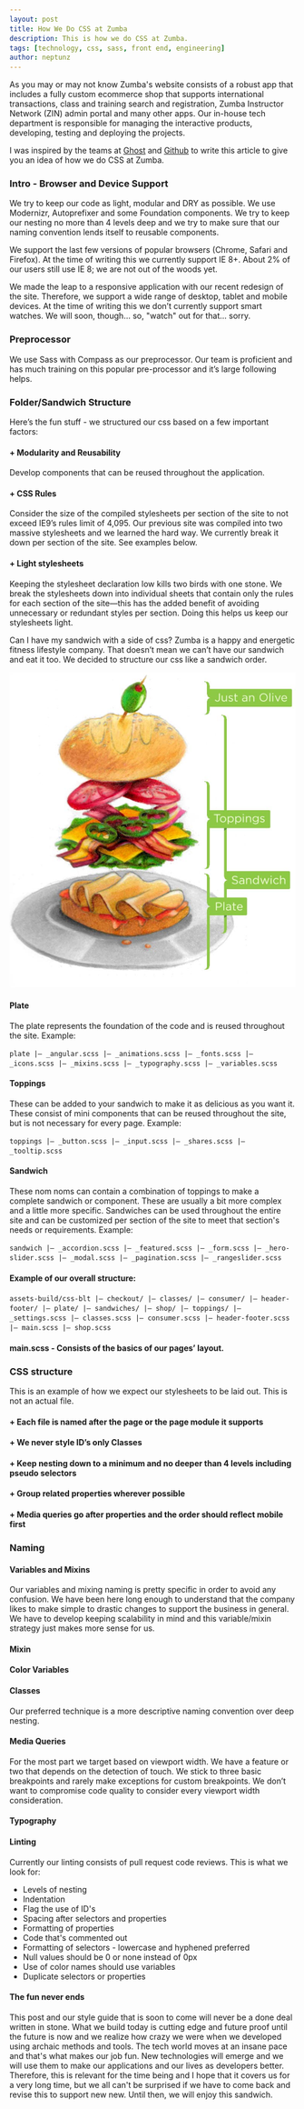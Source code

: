 ```yaml
---
layout: post
title: How We Do CSS at Zumba
description: This is how we do CSS at Zumba.
tags: [technology, css, sass, front end, engineering]
author: neptunz
---
```


As you may or may not know Zumba's website consists of a robust app that includes a fully custom ecommerce shop that supports international transactions, class and training search and registration, Zumba Instructor Network (ZIN) admin portal and many other apps. Our in-house tech department is responsible for managing the interactive products, developing, testing and deploying the projects.

I was inspired by the teams at <a href="http://dev.ghost.org/css-at-ghost/" target="_blank">Ghost</a> and <a href="https://github.com/styleguide/css" target="_blank">Github</a> to write this article to give you an idea of how we do CSS at Zumba.

### Intro - Browser and Device Support
We try to keep our code as light, modular and DRY as possible. We use Modernizr, Autoprefixer and some Foundation components. We try to keep our nesting no more than 4 levels deep and we try to make sure that  our naming convention lends itself to reusable components.

We support the last few versions of popular browsers (Chrome, Safari and Firefox). At the time of writing this we currently support IE 8+. About 2% of our users still use IE 8; we are not out of the woods yet.

We made the leap to a responsive application with our recent redesign of the site. Therefore, we support a wide range of desktop, tablet and mobile devices. At the time of writing this we don’t currently support smart watches. We will soon, though… so, "watch" out for that... sorry.

### Preprocessor
We use Sass with Compass as our preprocessor. Our team is proficient and has much training on this popular pre-processor and it’s large following helps.

### Folder/Sandwich Structure
Here’s the fun stuff - we structured our css based on a few important factors:

#### + Modularity and Reusability
Develop components that can be reused throughout the application.

#### + CSS Rules
Consider the size of the compiled stylesheets per section of the site to not exceed IE9’s rules limit of 4,095. Our previous site was compiled into two massive stylesheets and we learned the hard way. We currently break it down per section of the site. See examples below.

#### + Light stylesheets
Keeping the stylesheet declaration low kills two birds with one stone. We break the stylesheets down into individual sheets that contain only the rules for each section of the site—this has the added benefit of avoiding unnecessary or redundant styles per section. Doing this helps us keep our stylesheets light.

Can I have my sandwich with a side of css?
Zumba is a happy and energetic fitness lifestyle company. That doesn’t mean we can’t have our sandwich and eat it too. We decided to structure our css like a sandwich order.

<img src="/img/blog/sandwich-breakdown.jpg" alt="sandwich"/>

#### Plate
The plate represents the foundation of the code and is reused throughout the site.
Example:

`plate
|— _angular.scss
|— _animations.scss
|— _fonts.scss
|— _icons.scss
|— _mixins.scss
|— _typography.scss
|— _variables.scss`

#### Toppings
These can be added to your sandwich to make it as delicious as you want it. These consist of mini components that can be reused throughout the site, but is not necessary for every page.
Example:

`toppings
|— _button.scss
|— _input.scss
|— _shares.scss
|— _tooltip.scss`

#### Sandwich
These nom noms can contain a combination of toppings to make a complete sandwich or component. These are usually a bit more complex and a little more specific. Sandwiches can be used throughout the entire site and can be customized per section of the site to meet that section's needs or requirements.
Example:

`sandwich
|— _accordion.scss
|— _featured.scss
|— _form.scss
|— _hero-slider.scss
|— _modal.scss
|— _pagination.scss
|— _rangeslider.scss`

#### Example of our overall structure:
`assets-build/css-blt
|— checkout/
|— classes/
|— consumer/
|— header-footer/
|— plate/
|— sandwiches/
|— shop/
|— toppings/
|— _settings.scss
|— classes.scss
|— consumer.scss
|— header-footer.scss
|— main.scss
|— shop.scss`

#### main.scss - Consists of the basics of our pages’ layout.

<script src="https://gist.github.com/neptunz/0d6bfe832eb85b6e73a7.js"></script>

### CSS structure
This is an example of how we expect our stylesheets to be laid out. This is not an actual file.

<script src="https://gist.github.com/neptunz/6b55d2e0db2d0190c540.js"></script>

#### + Each file is named after the page or the page module it supports
#### + We never style ID’s only Classes
#### + Keep nesting down to a minimum and no deeper than 4 levels including pseudo selectors
#### + Group related properties wherever possible
#### + Media queries go after properties and the order should reflect mobile first

### Naming

#### Variables and Mixins
Our variables and mixing naming is pretty specific in order to avoid any confusion. We have been here long enough to understand that the company likes to make simple to drastic changes to support the business in general. We have to develop keeping scalability in mind and this variable/mixin strategy just makes more sense for us.

#### Mixin

<script src="https://gist.github.com/neptunz/65b4c6cc19a4c4ad2fd6.js"></script>

#### Color Variables

<script src="https://gist.github.com/neptunz/c473d1fb7056fb22ef46.js"></script>

#### Classes
Our preferred technique is a more descriptive naming convention over deep nesting.

<script src="https://gist.github.com/neptunz/2c49168fb55be1cbbd25.js"></script>

#### Media Queries
For the most part we target based on viewport width. We have a feature or two that depends on the detection of touch. We stick to three basic breakpoints and rarely make exceptions for custom breakpoints. We don’t want to compromise code quality to consider every viewport width consideration.

<script src="https://gist.github.com/neptunz/b1467ce5f11c61b22297.js"></script>

#### Typography

<script src="https://gist.github.com/neptunz/d2ce9353c6f1025922df.js"></script>

#### Linting
Currently our linting consists of pull request code reviews. This is what we look for:

+ Levels of nesting
+ Indentation
+ Flag the use of ID's
+ Spacing after selectors and properties
+ Formatting of properties
+ Code that's commented out
+ Formatting of selectors - lowercase and hyphened preferred
+ Null values should be 0 or none instead of 0px
+ Use of color names should use variables
+ Duplicate selectors or properties

#### The fun never ends
This post and our style guide that is soon to come will never be a done deal written in stone. What we build today is cutting edge and future proof until the future is now and we realize how crazy we were when we developed using archaic methods and tools. The tech world moves at an insane pace and that's what makes our job fun. New technologies will emerge and we will use them to make our applications and our lives as developers better. Therefore, this is relevant for the time being and I hope that it covers us for a very long time, but we all can't be surprised if we have to come back and revise this to support new new. Until then, we will enjoy this sandwich.